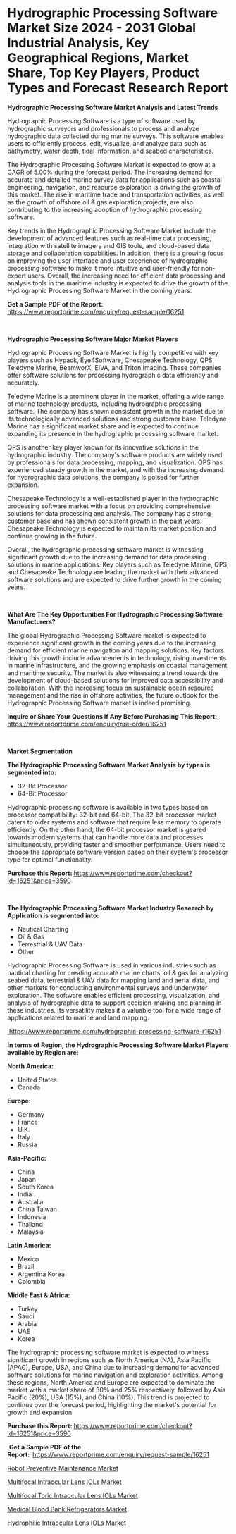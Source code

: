 <p><h1>Hydrographic Processing Software Market Size 2024 - 2031 Global Industrial Analysis, Key Geographical Regions, Market Share, Top Key Players, Product Types and Forecast Research Report</h1></p><p><strong>Hydrographic Processing Software Market Analysis and Latest Trends</strong></p>
<p><p>Hydrographic Processing Software is a type of software used by hydrographic surveyors and professionals to process and analyze hydrographic data collected during marine surveys. This software enables users to efficiently process, edit, visualize, and analyze data such as bathymetry, water depth, tidal information, and seabed characteristics.</p><p>The Hydrographic Processing Software Market is expected to grow at a CAGR of 5.00% during the forecast period. The increasing demand for accurate and detailed marine survey data for applications such as coastal engineering, navigation, and resource exploration is driving the growth of this market. The rise in maritime trade and transportation activities, as well as the growth of offshore oil & gas exploration projects, are also contributing to the increasing adoption of hydrographic processing software.</p><p>Key trends in the Hydrographic Processing Software Market include the development of advanced features such as real-time data processing, integration with satellite imagery and GIS tools, and cloud-based data storage and collaboration capabilities. In addition, there is a growing focus on improving the user interface and user experience of hydrographic processing software to make it more intuitive and user-friendly for non-expert users. Overall, the increasing need for efficient data processing and analysis tools in the maritime industry is expected to drive the growth of the Hydrographic Processing Software Market in the coming years.</p></p>
<p><strong>Get a Sample PDF of the Report:&nbsp;</strong> <a href="https://www.reportprime.com/enquiry/request-sample/16251">https://www.reportprime.com/enquiry/request-sample/16251</a></p>
<p>&nbsp;</p>
<p><strong>Hydrographic Processing Software Major Market Players</strong></p>
<p><p>Hydrographic Processing Software Market is highly competitive with key players such as Hypack, Eye4Software, Chesapeake Technology, QPS, Teledyne Marine, BeamworX, EIVA, and Triton Imaging. These companies offer software solutions for processing hydrographic data efficiently and accurately.</p><p>Teledyne Marine is a prominent player in the market, offering a wide range of marine technology products, including hydrographic processing software. The company has shown consistent growth in the market due to its technologically advanced solutions and strong customer base. Teledyne Marine has a significant market share and is expected to continue expanding its presence in the hydrographic processing software market.</p><p>QPS is another key player known for its innovative solutions in the hydrographic industry. The company's software products are widely used by professionals for data processing, mapping, and visualization. QPS has experienced steady growth in the market, and with the increasing demand for hydrographic data solutions, the company is poised for further expansion.</p><p>Chesapeake Technology is a well-established player in the hydrographic processing software market with a focus on providing comprehensive solutions for data processing and analysis. The company has a strong customer base and has shown consistent growth in the past years. Chesapeake Technology is expected to maintain its market position and continue growing in the future.</p><p>Overall, the hydrographic processing software market is witnessing significant growth due to the increasing demand for data processing solutions in marine applications. Key players such as Teledyne Marine, QPS, and Chesapeake Technology are leading the market with their advanced software solutions and are expected to drive further growth in the coming years.</p></p>
<p>&nbsp;</p>
<p><strong>What Are The Key Opportunities For Hydrographic Processing Software Manufacturers?</strong></p>
<p><p>The global Hydrographic Processing Software market is expected to experience significant growth in the coming years due to the increasing demand for efficient marine navigation and mapping solutions. Key factors driving this growth include advancements in technology, rising investments in marine infrastructure, and the growing emphasis on coastal management and maritime security. The market is also witnessing a trend towards the development of cloud-based solutions for improved data accessibility and collaboration. With the increasing focus on sustainable ocean resource management and the rise in offshore activities, the future outlook for the Hydrographic Processing Software market is indeed promising.</p></p>
<p><strong>Inquire or Share Your Questions If Any Before Purchasing This Report:</strong> <a href="https://www.reportprime.com/enquiry/pre-order/16251">https://www.reportprime.com/enquiry/pre-order/16251</a></p>
<p>&nbsp;</p>
<p><strong>Market Segmentation</strong></p>
<p><strong>The Hydrographic Processing Software Market Analysis by types is segmented into:</strong></p>
<p><ul><li>32-Bit Processor</li><li>64-Bit Processor</li></ul></p>
<p><p>Hydrographic processing software is available in two types based on processor compatibility: 32-bit and 64-bit. The 32-bit processor market caters to older systems and software that require less memory to operate efficiently. On the other hand, the 64-bit processor market is geared towards modern systems that can handle more data and processes simultaneously, providing faster and smoother performance. Users need to choose the appropriate software version based on their system's processor type for optimal functionality.</p></p>
<p><strong>Purchase this Report:&nbsp;</strong><a href="https://www.reportprime.com/checkout?id=16251&price=3590">https://www.reportprime.com/checkout?id=16251&price=3590</a></p>
<p>&nbsp;</p>
<p><strong>The Hydrographic Processing Software Market Industry Research by Application is segmented into:</strong></p>
<p><ul><li>Nautical Charting</li><li>Oil & Gas</li><li>Terrestrial & UAV Data</li><li>Other</li></ul></p>
<p><p>Hydrographic Processing Software is used in various industries such as nautical charting for creating accurate marine charts, oil & gas for analyzing seabed data, terrestrial & UAV data for mapping land and aerial data, and other markets for conducting environmental surveys and underwater exploration. The software enables efficient processing, visualization, and analysis of hydrographic data to support decision-making and planning in these industries. Its versatility makes it a valuable tool for a wide range of applications related to marine and land mapping.</p></p>
<p><a href="https://www.reportprime.com/hydrographic-processing-software-r16251">&nbsp;https://www.reportprime.com/hydrographic-processing-software-r16251</a></p>
<p><strong>In terms of Region, the Hydrographic Processing Software Market Players available by Region are:</strong></p>
<p>
    <p> <strong> North America: </strong>
        <ul>
            <li>United States</li>
            <li>Canada</li>
        </ul>
        </p> 
    <p> <strong> Europe: </strong>
        <ul>
            <li>Germany</li>
            <li>France</li>
            <li>U.K.</li>
            <li>Italy</li>
            <li>Russia</li>
        </ul>
        </p> 
    <p> <strong> Asia-Pacific: </strong>
        <ul>
            <li>China</li>
            <li>Japan</li>
            <li>South Korea</li>
            <li>India</li>
            <li>Australia</li>
            <li>China Taiwan</li>
            <li>Indonesia</li>
            <li>Thailand</li>
            <li>Malaysia</li>
        </ul>
        </p> 
    <p> <strong> Latin America: </strong>
        <ul>
            <li>Mexico</li>
            <li>Brazil</li>
            <li>Argentina Korea</li>
            <li>Colombia</li>
        </ul>
        </p> 
    <p> <strong> Middle East & Africa: </strong>
        <ul>
            <li>Turkey</li>
            <li>Saudi</li>
            <li>Arabia</li>
            <li>UAE</li>
            <li>Korea</li>
        </ul>
    </p>
    </p>
<p><p>The hydrographic processing software market is expected to witness significant growth in regions such as North America (NA), Asia Pacific (APAC), Europe, USA, and China due to increasing demand for advanced software solutions for marine navigation and exploration activities. Among these regions, North America and Europe are expected to dominate the market with a market share of 30% and 25% respectively, followed by Asia Pacific (20%), USA (15%), and China (10%). This trend is projected to continue over the forecast period, highlighting the market's potential for growth and expansion.</p></p>
<p><strong>Purchase this Report: </strong><a href="https://www.reportprime.com/checkout?id=16251&price=3590">https://www.reportprime.com/checkout?id=16251&price=3590</a></p>
<p>&nbsp;<strong>Get a Sample PDF of the Report:&nbsp;&nbsp;</strong><a href="https://www.reportprime.com/enquiry/request-sample/16251">https://www.reportprime.com/enquiry/request-sample/16251</a></p>
<p><strong></strong></p>
<p><p><a href="https://github.com/zzflqewx24/Market-Research-Report-List-1/blob/main/robot-preventive-maintenance-market.md">Robot Preventive Maintenance Market</a></p><p><a href="https://medium.com/@daveblock12/emerging-multifocal-intraocular-lens-iols-market-opportunities-market-analysis-for-investors-and-9ebfa25a5ead">Multifocal Intraocular Lens IOLs Market</a></p><p><a href="https://medium.com/@daveblock12/multifocal-toric-intraocular-lens-iols-market-size-is-growing-at-cagr-of-9-2-08922a948ae1">Multifocal Toric Intraocular Lens IOLs Market</a></p><p><a href="https://medium.com/@akshatreportprime/medical-blood-bank-refrigerators-market-growth-market-segmentation-and-regional-analysis-global-34cc89bbbc9f">Medical Blood Bank Refrigerators Market</a></p><p><a href="https://medium.com/@daveblock12/global-hydrophilic-intraocular-lens-iols-market-status-2024-2031-and-forecast-by-region-b32fde69a529">Hydrophilic Intraocular Lens IOLs Market</a></p></p>
